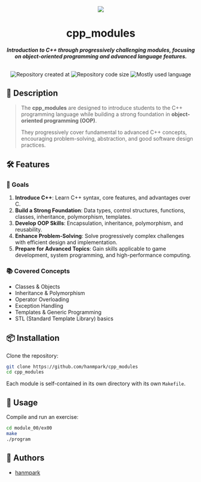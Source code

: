 <div align="center">
    <img src="https://github.com/hanmpark/42-project-badges/blob/main/badges/cppe.png"/>
</div>

<h1 align="center">cpp_modules</h1>

<p align="center">
    <b><i>Introduction to C++ through progressively challenging modules, focusing on object-oriented programming and advanced language features.</i></b>
</p></br>

<div align="center">
    <img alt="Repository created at" src="https://img.shields.io/github/created-at/hanmpark/cpp_modules"/>
    <img alt="Repository code size" src="https://img.shields.io/github/languages/code-size/hanmpark/cpp_modules"/>
    <img alt="Mostly used language" src="https://img.shields.io/github/languages/top/hanmpark/cpp_modules"/>
</div>

## 📖 Description
> The **cpp_modules** are designed to introduce students to the C++ programming language while building a strong foundation in **object-oriented programming (OOP)**.
>
> They progressively cover fundamental to advanced C++ concepts, encouraging problem-solving, abstraction, and good software design practices.

## 🛠️ Features
### 🎯 Goals
1. **Introduce C++**: Learn C++ syntax, core features, and advantages over C.
2. **Build a Strong Foundation**: Data types, control structures, functions, classes, inheritance, polymorphism, templates.
3. **Develop OOP Skills**: Encapsulation, inheritance, polymorphism, and reusability.
4. **Enhance Problem-Solving**: Solve progressively complex challenges with efficient design and implementation.
5. **Prepare for Advanced Topics**: Gain skills applicable to game development, system programming, and high-performance computing.

### 📚 Covered Concepts
- Classes & Objects
- Inheritance & Polymorphism
- Operator Overloading
- Exception Handling
- Templates & Generic Programming
- STL (Standard Template Library) basics

## 📦 Installation
Clone the repository:
```bash
git clone https://github.com/hanmpark/cpp_modules
cd cpp_modules
```
Each module is self-contained in its own directory with its own `Makefile`.

## 🚀 Usage
Compile and run an exercise:
```bash
cd module_00/ex00
make
./program
```

## 👤 Authors
- [hanmpark](https://github.com/hanmpark)
